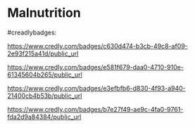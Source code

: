 # Malnutrition

#creadlybadges:

https://www.credly.com/badges/c630d474-b3cb-49c8-af09-2e93f215a41d/public_url

https://www.credly.com/badges/e581f679-daa0-4710-910e-61345604b265/public_url

https://www.credly.com/badges/e3efbfb6-d830-4f93-a940-21400cb4b53b/public_url

https://www.credly.com/badges/b7e27f49-ae9c-4fa0-9761-fda2d9a84384/public_url
